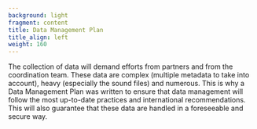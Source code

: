 ```yaml
---
background: light
fragment: content
title: Data Management Plan
title_align: left
weight: 160
---
```


The collection of data will demand efforts from partners and from the coordination team. These data are complex (multiple metadata to take into account), heavy (especially the sound files) and numerous. This is why a Data Management Plan was written to ensure that data management will follow the most up-to-date practices and international recommendations. This will also guarantee that these data are handled in a foreseeable and secure way.